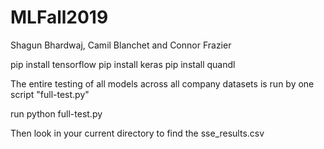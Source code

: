 # MLFall2019
Shagun Bhardwaj, Camil Blanchet and Connor Frazier

pip install tensorflow
pip install keras
pip install quandl

The entire testing of all models across all company datasets is run by one script "full-test.py"

run python full-test.py

Then look in your current directory to find the sse_results.csv